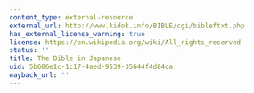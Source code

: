 ```yaml
---
content_type: external-resource
external_url: http://www.kidok.info/BIBLE/cgi/bibleftxt.php
has_external_license_warning: true
license: https://en.wikipedia.org/wiki/All_rights_reserved
status: ''
title: The Bible in Japanese
uid: 5b606e1c-1c17-4aed-9539-35644f4d84ca
wayback_url: ''
---
```

